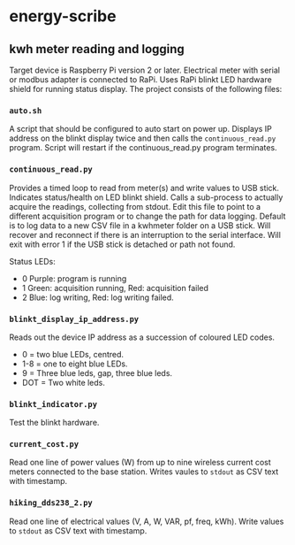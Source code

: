 # energy-scribe
## kwh meter reading and logging

Target device is Raspberry Pi version 2 or later.
Electrical meter with serial or modbus adapter is connected to RaPi.
Uses RaPi blinkt LED hardware shield for running status display.
The project consists of the following files:

### `auto.sh`
A script that should be configured to auto start on power up. Displays IP address on the blinkt display twice and then calls the `continuous_read.py` program.
Script will restart if the continuous_read.py program terminates.

### `continuous_read.py`
Provides a timed loop to read from meter(s) and write values to USB stick.
Indicates status/health on LED blinkt shield.
Calls a sub-process to actually acquire the readings, collecting from stdout.
Edit this file to point to a different acquisition program or to change the path for data logging.
Default is to log data to a new CSV file in a kwhmeter folder on a USB stick.
Will recover and reconnect if there is an interruption to the serial interface.
Will exit with error 1 if the USB stick is detached or path not found.

Status LEDs:
* 0 Purple: program is running
* 1 Green: acquisition running, Red: acquisition failed
* 2 Blue: log writing, Red: log writing failed.

### `blinkt_display_ip_address.py`
Reads out the device IP address as a succession of coloured LED codes.
* 0 = two blue LEDs, centred.
* 1-8 = one to eight blue LEDs.
* 9 = Three blue leds, gap, three blue leds.
* DOT = Two white leds.

### `blinkt_indicator.py`
Test the blinkt hardware.

### `current_cost.py`
Read one line of power values (W) from up to nine wireless current cost meters connected to the base station.
Writes vaules to `stdout` as CSV text with timestamp.

### `hiking_dds238_2.py`
Read one line of electrical values (V, A, W, VAR, pf, freq, kWh). Write values to `stdout` as CSV text with timestamp.



